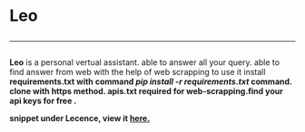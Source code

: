 # Leo<hr>

<b>Leo</b> is a personal vertual assistant.
able to answer all your query.
able to find answer from web with the help of web scrapping
to use it install <b>requirements.txt<b> with command <b><i>pip install -r requirements.txt</i><b> command.
clone with https method.
<b>apis.txt<b> required for web-scrapping.find your api keys for free .

snippet under Lecence, view it <a href="">here.</a>
